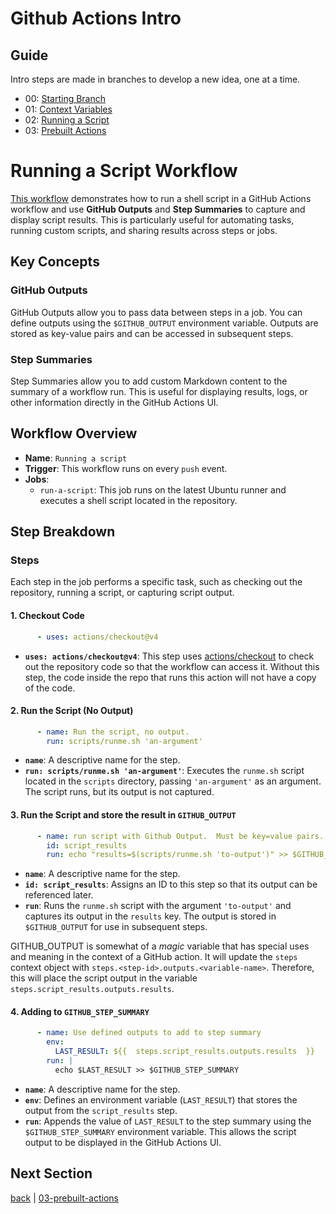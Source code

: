 # Github Actions Intro

## Guide  
Intro steps are made in branches to develop a new idea, one at a time.

- 00: [Starting Branch](https://github.com/BlueBastion/DEV-github-actions-example/tree/00-start)
- 01: [Context Variables](https://github.com/BlueBastion/DEV-github-actions-example/tree/01-contexts)
- 02: [Running a Script](https://github.com/BlueBastion/DEV-github-actions-example/tree/02-running-a-script)
- 03: [Prebuilt Actions](https://github.com/BlueBastion/DEV-github-actions-example/tree/03-prebuilt-actions)

# Running a Script Workflow

[This workflow](https://github.com/BlueBastion/DEV-github-actions-example/blob/02-running-a-script/.github/workflows/run-a-script.yml) 
demonstrates how to run a shell script in a GitHub Actions workflow and use 
**GitHub Outputs** and 
**Step Summaries** to capture and display script results. 
This is particularly useful for automating tasks, running custom scripts, 
and sharing results across steps or jobs.

## Key Concepts
### GitHub Outputs
GitHub Outputs allow you to pass data between steps in a job. You can define outputs using the `$GITHUB_OUTPUT` environment variable. Outputs are stored as key-value pairs and can be accessed in subsequent steps.

### Step Summaries
Step Summaries allow you to add custom Markdown content to the summary of a workflow run. This is useful for displaying results, logs, or other information directly in the GitHub Actions UI.

## Workflow Overview
- **Name**: `Running a script`
- **Trigger**: This workflow runs on every `push` event.
- **Jobs**: 
  - `run-a-script`: This job runs on the latest Ubuntu runner and executes a shell script located in the repository.

## Step Breakdown
### Steps
Each step in the job performs a specific task, such as checking out the repository, running a script, or capturing script output.

#### 1. Checkout Code
```yaml
      - uses: actions/checkout@v4
```

- **`uses: actions/checkout@v4`**:
This step uses [actions/checkout](https://github.com/actions/checkout) to check out the repository code 
so that the workflow can access it.  Without this step, the code inside the repo that runs this action 
will not have a copy of the code.

#### 2. Run the Script (No Output)
```yaml
      - name: Run the script, no output.
        run: scripts/runme.sh 'an-argument'
```
- **`name`**: A descriptive name for the step.
- **`run: scripts/runme.sh 'an-argument'`**: Executes the `runme.sh` script located in the `scripts` directory, passing `'an-argument'` as an argument. The script runs, but its output is not captured.

#### 3. Run the Script and store the result in `GITHUB_OUTPUT`
```yaml
      - name: run script with Github Output.  Must be key=value pairs.
        id: script_results
        run: echo "results=$(scripts/runme.sh 'to-output')" >> $GITHUB_OUTPUT
```
- **`name`**: A descriptive name for the step.
- **`id: script_results`**: Assigns an ID to this step so that its output can be referenced later.
- **`run`**: Runs the `runme.sh` script with the argument `'to-output'` and captures its output in the `results` key. The output is stored in `$GITHUB_OUTPUT` for use in subsequent steps.

GITHUB_OUTPUT is somewhat of a *magic* variable that has special uses and meaning in the context of a 
GitHub action.  It will update the `steps` context object with `steps.<step-id>.outputs.<variable-name>`. 
Therefore, this will place the script output in the variable `steps.script_results.outputs.results`.

#### 4. Adding to `GITHUB_STEP_SUMMARY`
```yaml
      - name: Use defined outputs to add to step summary
        env:
          LAST_RESULT: ${{  steps.script_results.outputs.results  }}
        run: |
          echo $LAST_RESULT >> $GITHUB_STEP_SUMMARY
```

- **`name`**: A descriptive name for the step.
- **`env`**: Defines an environment variable (`LAST_RESULT`) that stores the output from the `script_results` step.
- **`run`**: Appends the value of `LAST_RESULT` to the step summary using the `$GITHUB_STEP_SUMMARY` environment variable. This allows the script output to be displayed in the GitHub Actions UI.

## Next Section
[back](https://github.com/BlueBastion/DEV-github-actions-example/tree/01-contexts) | 
[03-prebuilt-actions](https://github.com/BlueBastion/DEV-github-actions-example/tree/03-prebuilt-actions)

